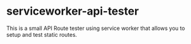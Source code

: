 serviceworker-api-tester
========================

This is a small API Route tester using service worker that allows you to setup and test static routes.
